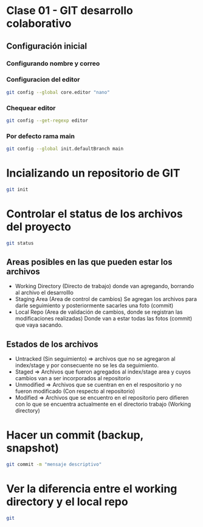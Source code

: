 # Clase 01 - GIT desarrollo colaborativo

## Configuración inicial

### Configurando nombre y correo


### Configuracion del editor
```sh
git config --global core.editor "nano"
```
### Chequear editor
```sh
git config --get-regexp editor
```
### Por defecto rama main
```sh
git config --global init.defaultBranch main
```
# Incializando un repositorio de GIT
```sh
git init
```
# Controlar el status de los archivos del proyecto
```sh
git status
```
## Areas posibles en las que pueden estar los archivos
* Working Directory (Directo de trabajo) donde van agregando, borrando al archivo el desarrolllo
* Staging Area (Area de control de cambios) Se agregan los archivos para darle seguimiento y posteriormente sacarles una foto (commit)
* Local Repo (Area de validación de cambios, donde se registran las modificaciones realizadas) Donde van a estar todas las fotos (commit) que vaya sacando.
## Estados de los archivos
* Untracked (Sin seguimiento) => archivos que no se agregaron al index/stage y por consecuente no se les da seguimiento.
* Staged => Archivos que fueron agregados al index/stage area y cuyos cambios van a ser incorporados al repositorio
* Unmodified => Archivos que se cuentran en en el respositorio y no fueron modificado (Con respecto al repositorio)
* Modified => Archivos que se encuentro en el repositorio pero difieren con lo que se encuentra actualmente en el directorio trabajo (Working directory)

# Hacer un commit (backup, snapshot)
```sh
git commit -m "mensaje descriptivo"
```

# Ver la diferencia entre el working directory y el local repo

```sh
git
```






<!-- ! GIT no versiona carpetas vacias->
